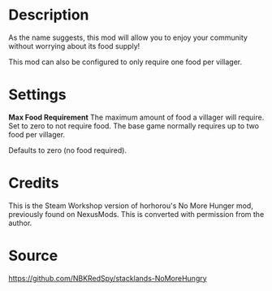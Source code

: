 # Description

As the name suggests, this mod will allow you to enjoy your community without worrying about its food supply!

This mod can also be configured to only require one food per villager.


# Settings

**Max Food Requirement**
The maximum amount of food a villager will require.  Set to zero to not require food. The base game normally requires up to two food per villager.

Defaults to zero (no food required).

# Credits

This is the Steam Workshop version of horhorou's No More Hunger mod, previously found on NexusMods.
This is converted with permission from the author.

# Source
https://github.com/NBKRedSpy/stacklands-NoMoreHungry
